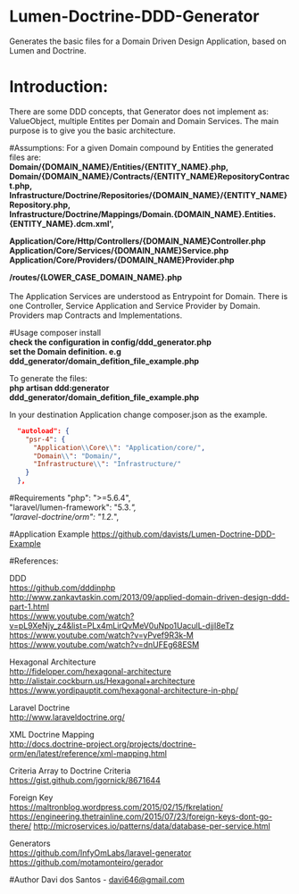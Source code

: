 # Lumen-Doctrine-DDD-Generator
Generates the basic files for a Domain Driven Design Application, based on Lumen and Doctrine. 

# Introduction:
There are some DDD concepts, that Generator does not implement as: ValueObject, multiple Entites per Domain and Domain Services.
The main purpose is to give you the basic architecture.

#Assumptions:
For a given Domain compound by Entities the generated files are:
<b>
<br/>
Domain/{DOMAIN_NAME}/Entities/{ENTITY_NAME}.php, <br/>
Domain/{DOMAIN_NAME}/Contracts/{ENTITY_NAME}RepositoryContract.php,<br/>
Infrastructure/Doctrine/Repositories/{DOMAIN_NAME}/{ENTITY_NAME}Repository.php,<br/>
Infrastructure/Doctrine/Mappings/Domain.{DOMAIN_NAME}.Entities.{ENTITY_NAME}.dcm.xml',<br/>

Application/Core/Http/Controllers/{DOMAIN_NAME}Controller.php<br/>
Application/Core/Services/{DOMAIN_NAME}Service.php<br/>
Application/Core/Providers/{DOMAIN_NAME}Provider.php<br/>

/routes/{LOWER_CASE_DOMAIN_NAME}.php <br/>
</b><br/>
The Application Services are understood as Entrypoint for Domain.
There is one Controller, Service Application and Service Provider by Domain.
Providers map Contracts and Implementations.

#Usage
composer install <br/>
<b>check the configuration in config/ddd_generator.php </b> <br/>
<b>set the Domain definition. e.g ddd_generator/domain_defition_file_example.php </b><br/>

To generate the files:<br/>
<b>php artisan ddd:generator ddd_generator/domain_defition_file_example.php</b>

In your destination Application change composer.json as the example. <br />
```json 
  "autoload": {
    "psr-4": {
      "Application\\Core\\": "Application/core/",
      "Domain\\": "Domain/",
      "Infrastructure\\": "Infrastructure/"
    }
  },
```

#Requirements
"php": ">=5.6.4", <br />
"laravel/lumen-framework": "5.3.*", <br />
"laravel-doctrine/orm": "1.2.*",

#Application Example
https://github.com/davists/Lumen-Doctrine-DDD-Example

#References:

DDD <br/>
https://github.com/dddinphp <br/>
http://www.zankavtaskin.com/2013/09/applied-domain-driven-design-ddd-part-1.html <br/>
https://www.youtube.com/watch?v=pL9XeNjy_z4&list=PLx4mLirQvMeV0uNpo1UaculL-djjI8eTz <br/>
https://www.youtube.com/watch?v=yPvef9R3k-M <br/>
https://www.youtube.com/watch?v=dnUFEg68ESM <br/>

Hexagonal Architecture <br/>
http://fideloper.com/hexagonal-architecture <br/>
http://alistair.cockburn.us/Hexagonal+architecture <br/>
https://www.yordipauptit.com/hexagonal-architecture-in-php/ <br/>

Laravel Doctrine <br/>
http://www.laraveldoctrine.org/

XML Doctrine Mapping <br/>
http://docs.doctrine-project.org/projects/doctrine-orm/en/latest/reference/xml-mapping.html

Criteria Array to Doctrine Criteria <br/>
https://gist.github.com/jgornick/8671644

Foreign Key <br/>
https://maltronblog.wordpress.com/2015/02/15/fkrelation/
https://engineering.thetrainline.com/2015/07/23/foreign-keys-dont-go-there/
http://microservices.io/patterns/data/database-per-service.html

Generators <br/>
https://github.com/InfyOmLabs/laravel-generator
https://github.com/motamonteiro/gerador

#Author
Davi dos Santos - davi646@gmail.com

